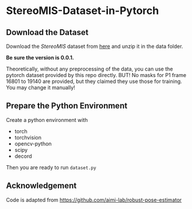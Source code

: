 # StereoMIS-Dataset-in-Pytorch

## Download the Dataset

Download the *StereoMIS* dataset from [here](https://zenodo.org/records/8154924) and unzip it in the data folder.

**Be sure the version is 0.0.1.**

Theoretically, without any preprocessing of the data, you can use the pytorch dataset provided by this repo directly.
BUT! No masks for P1 frame 16801 to 19140 are provided, but they claimed they use those for training. You may change it manually!

## Prepare the Python Environment

Create a python environment with

- torch
- torchvision
- opencv-python
- scipy
- decord

Then you are ready to run `dataset.py`

## Acknowledgement

Code is adapted from https://github.com/aimi-lab/robust-pose-estimator
